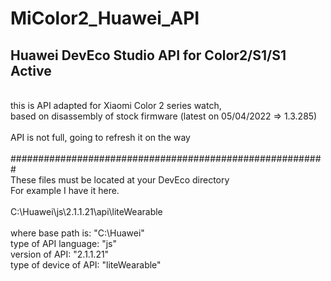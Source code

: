 # MiColor2_Huawei_API

Huawei DevEco Studio API for Color2/S1/S1 Active
----------------------------------------------------
</br>
this is API adapted for Xiaomi Color 2 series watch,</br>
based on disassembly of stock firmware (latest on 05/04/2022 => 1.3.285)</br>
</br>
API is not full, going to refresh it on the way</br>
</br>
#########################################################
</br>
These files must be located at your DevEco directory</br>
For example I have it here.</br>
</br>
C:\Huawei\js\2.1.1.21\api\liteWearable</br>
</br>
where base path is: "C:\Huawei"</br>
type of API language: "js"</br>
version of API: "2.1.1.21"</br>
type of device of API: "liteWearable"
